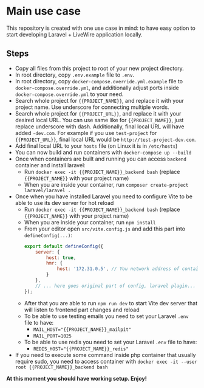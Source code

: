 # Main use case
This repository is created with one use case in mind: to have easy option to start developing Laravel + LiveWire application locally.

## Steps

- Copy all files from this project to root of your new project directory.
- In root directory, copy `.env.example` file to `.env`.
- In root directory, copy `docker-compose.override.yml.example` file to `docker-compose.override.yml`, 
and additionally adjust ports inside `docker-compose.override.yml` to your need.
- Search whole project for `{{PROJECT_NAME}}`, and replace it with your project name. Use underscore for connecting multiple words.
- Search whole project for `{{PROJECT_URL}}`, and replace it with your desired local URL. You can use same like for `{{PROJECT_NAME}}`,
just replace underscore with dash. Additionally, final local URL will have added `-dev.com`. For example if you use `test-project` for
`{{PROJECT_URL}}`, final local URL would be `http://test-project-dev.com`.
- Add final local URL to your `hosts` file (on Linux it is in `/etc/hosts`)
- You can now build and run containers with `docker-compose up --build`
- Once when containers are built and running you can access `backend` container and install laravel:
  + Run `docker exec -it {{PROJECT_NAME}}_backend bash` (replace `{{PROJECT_NAME}}` with your project name)
  + When you are inside your container, run `composer create-project laravel/laravel . `
- Once when you have installed Laravel you need to configure Vite to be able to use its dev server for hot reload
  + Run `docker exec -it {{PROJECT_NAME}}_backend bash` (replace `{{PROJECT_NAME}}` with your project name)
  + When you are inside your container, run `npm install`
  + From your editor open `src/vite.config.js` and add this part into `defineConfig(...)`:
    ```javascript
    export default defineConfig({
        server: {
            host: true,
            hmr: {
                host: '172.31.0.5', // You network address of container in docker, you can see it in output when you run `npm run dev`
            }
        },
        // ... here goes original part of config, laravel plagin...
    });
    ```
  + After that you are able to run `npm run dev` to start Vite dev server that will listen to frontend part changes and reload
  + To be able to use testing emails you need to set your Laravel `.env` file to have:
    - `MAIL_HOST="{{PROJECT_NAME}}_mailpit"`
    - `MAIL_PORT=1025`
  + To be able to use redis you need to set your Laravel `.env` file to have:
    - `REDIS_HOST="{{PROJECT_NAME}}_redis"`
- If you need to execute some command inside php container that usually require sudo, you need to access container with `docker exec -it --user root {{PROJECT_NAME}}_backend bash`

**At this moment you should have working setup. Enjoy!**

